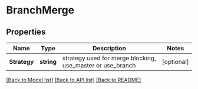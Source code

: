 # BranchMerge

## Properties

Name | Type | Description | Notes
------------ | ------------- | ------------- | -------------
**Strategy** | **string** | strategy used for merge blocking, use_master or use_branch | [optional] 

[[Back to Model list]](../README.md#documentation-for-models) [[Back to API list]](../README.md#documentation-for-api-endpoints) [[Back to README]](../README.md)


